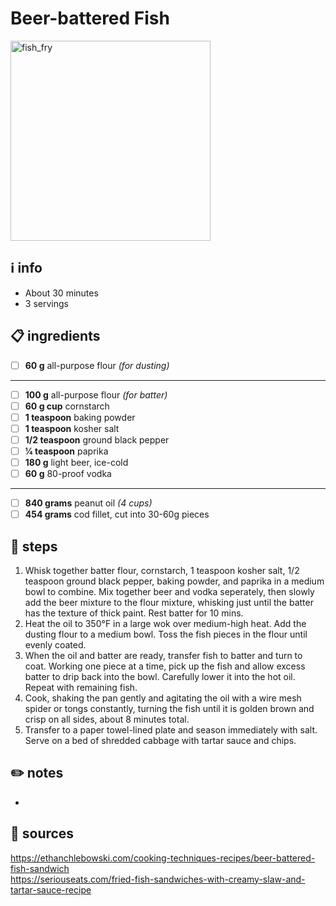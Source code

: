 # Beer-battered Fish
<img src="https://images-gmi-pmc.edge-generalmills.com/fc34cce5-fef3-48e0-98c0-cf20f06214eb.jpg" alt="fish_fry" width="320"/>  

## ℹ️ info
* About 30 minutes  
* 3 servings  

## 📋 ingredients

- [ ] **60 g**	all-purpose flour *(for dusting)*
---
- [ ] **100 g**	all-purpose flour *(for batter)*
- [ ] **60 g cup**	cornstarch
- [ ] **1 teaspoon**	baking powder
- [ ] **1 teaspoon**	kosher salt
- [ ] **1/2 teaspoon**	ground black pepper
- [ ] **1⁄4 teaspoon**	paprika
- [ ] **180 g**	light beer, ice-cold
- [ ] **60 g**	80-proof vodka
---
- [ ] **840	grams**	peanut oil *(4 cups)*
- [ ] **454	grams**	cod fillet, cut into 30-60g pieces

## 🔪 steps
1. Whisk together batter flour, cornstarch, 1 teaspoon kosher salt, 1/2 teaspoon ground black pepper, baking powder, and paprika in a medium bowl to combine. Mix together beer and vodka seperately, then slowly add the beer mixture to the flour mixture, whisking just until the batter has the texture of thick paint. Rest batter for 10 mins.
2. Heat the oil to 350°F in a large wok over medium-high heat. Add the dusting flour to a medium bowl. Toss the fish pieces in the flour until evenly coated.
3. When the oil and batter are ready, transfer fish to batter and turn to coat. Working one piece at a time, pick up the fish and allow excess batter to drip back into the bowl. Carefully lower it into the hot oil. Repeat with remaining fish.
4. Cook, shaking the pan gently and agitating the oil with a wire mesh spider or tongs constantly, turning the fish until it is golden brown and crisp on all sides, about 8 minutes total.
5. Transfer to a paper towel-lined plate and season immediately with salt. Serve on a bed of shredded cabbage with tartar sauce and chips.

## ✏️ notes
* 

## 🔗 sources
https://ethanchlebowski.com/cooking-techniques-recipes/beer-battered-fish-sandwich  
https://seriouseats.com/fried-fish-sandwiches-with-creamy-slaw-and-tartar-sauce-recipe  
